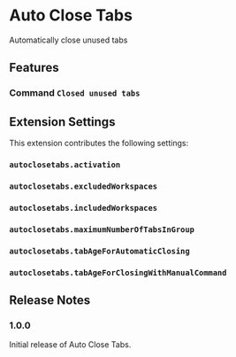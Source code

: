 # Auto Close Tabs

Automatically close unused tabs

## Features

### Command `Closed unused tabs`

## Extension Settings

This extension contributes the following settings:

### `autoclosetabs.activation`

### `autoclosetabs.excludedWorkspaces`

### `autoclosetabs.includedWorkspaces`

### `autoclosetabs.maximumNumberOfTabsInGroup`

### `autoclosetabs.tabAgeForAutomaticClosing`

### `autoclosetabs.tabAgeForClosingWithManualCommand`

## Release Notes

### 1.0.0

Initial release of Auto Close Tabs.
